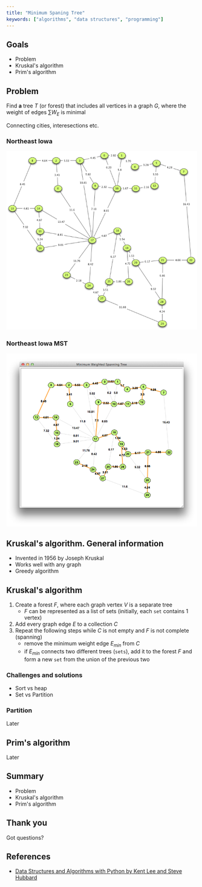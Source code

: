 ```yaml
---
title: "Minimum Spaning Tree"
keywords: ["algorithms", "data structures", "programming"]
---
```


## Goals

* Problem
* Kruskal's algorithm
* Prim's algorithm

## Problem

Find **a** tree $T$ (or forest) that includes all vertices in a graph $G$, where the weight of edges $\sum{W_E}$ is minimal

Connecting cities, interesections etc.

### Northeast Iowa

![NEIA](images/neiowagraph.png)

### Northeast Iowa MST

![NEIA MST](images/kruskal.png)

## Kruskal's algorithm. General information

* Invented in 1956 by Joseph Kruskal
* Works well with any graph
* Greedy algorithm

## Kruskal's algorithm

1. Create a forest $F$, where each graph vertex $V$ is a separate tree
   * $F$ can be represented as a list of sets (initially, each `set` contains 1 vertex)
2. Add every graph edge $E$ to a collection $C$
3. Repeat the following steps while $C$ is not empty and $F$ is not complete (spanning)
    * remove the minimum weight edge $E_{min}$ from $C$
    * if $E_{min}$ connects two different trees (`sets`), add it to the forest $F$ and form a new `set` from the union of the previous two

### Challenges and solutions

* Sort vs heap
* Set vs Partition

### Partition

Later

## Prim's algorithm

Later

## Summary

* Problem
* Kruskal's algorithm
* Prim's algorithm

## Thank you

Got questions?

## References

* [Data Structures and Algorithms with Python by Kent Lee and Steve Hubbard](https://dl.acm.org/citation.cfm?id=2732680)
